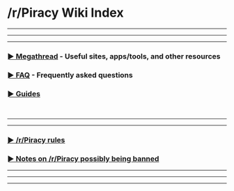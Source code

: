 # /r/Piracy Wiki Index

---
---
---

### [► Megathread](https://www.reddit.com/r/Piracy/wiki/megathread) - Useful sites, apps/tools, and other resources

### [► FAQ](https://www.reddit.com/r/piracy/wiki/faq) - Frequently asked questions

### [► Guides](https://www.reddit.com/r/piracy/wiki/guides)

&nbsp;

---

---

### [► /r/Piracy rules](https://www.reddit.com/r/Piracy/wiki/piracy_rules)

### [► Notes on /r/Piracy possibly being banned](https://www.reddit.com/r/piracy/wiki/subfaq)

---
---
---


&nbsp;

&nbsp;